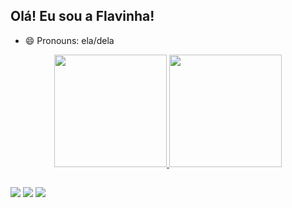  ## Olá! Eu sou a Flavinha!

- 😄 Pronouns: ela/dela

<div align="center">
  <a href="https://github.com/flavxramos">
  <img height="180em" src="https://github-readme-stats.vercel.app/api?username=flavxramos&show_icons=true&theme=gruvbox&include_all_commits=true&count_private=true"/>
  <img height="180em" src="https://github-readme-stats.vercel.app/api/top-langs/?username=flavxramos&layout=compact&langs_count=7&theme=gruvbox"/>
</div>
  
  ##
  
<div> 
  
  <a href="https://instagram.com/flavxramos" target="_blank"><img src="https://img.shields.io/badge/-Instagram-%23E4405F?style=for-the-badge&logo=instagram&logoColor=white" target="_blank"></a>
  <a href = "mailto:flavxramos@gmail.com"><img src="https://img.shields.io/badge/Gmail-D14836?style=for-the-badge&logo=gmail&logoColor=white" target="_blank"></a>
  <a href="https://www.linkedin.com/in/flavia-ramos-fr" target="_blank"><img src="https://img.shields.io/badge/-LinkedIn-%230077B5?style=for-the-badge&logo=linkedin&logoColor=white" target="_blank"></a> 
 
</div>
